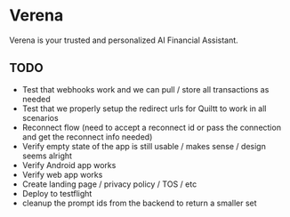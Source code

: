 # Verena

Verena is your trusted and personalized AI Financial Assistant.

## TODO
- Test that webhooks work and we can pull / store all transactions as needed
- Test that we properly setup the redirect urls for Quiltt to work in all scenarios
- Reconnect flow (need to accept a reconnect id or pass the connection and get the reconnect info needed)
- Verify empty state of the app is still usable / makes sense / design seems alright
- Verify Android app works
- Verify web app works
- Create landing page / privacy policy / TOS / etc
- Deploy to testflight
- cleanup the prompt ids from the backend to return a smaller set